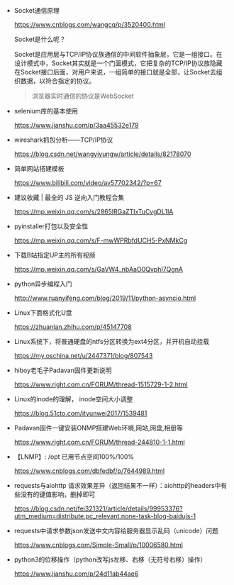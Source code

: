 - Socket通信原理

  https://www.cnblogs.com/wangcq/p/3520400.html

  Socket是什么呢？

  Socket是应用层与TCP/IP协议族通信的中间软件抽象层，它是一组接口。在设计模式中，Socket其实就是一个门面模式，它把复杂的TCP/IP协议族隐藏在Socket接口后面，对用户来说，一组简单的接口就是全部，让Socket去组织数据，以符合指定的协议。

  > 浏览器实时通信的协议是WebSocket

- selenium库的基本使用

  https://www.jianshu.com/p/3aa45532e179

- wireshark抓包分析——TCP/IP协议

  https://blog.csdn.net/wangyiyungw/article/details/82178070

- 简单网站搭建模板

  https://www.bilibili.com/video/av57702342/?p=67

- 建议收藏 | 最全的 JS 逆向入门教程合集

  https://mp.weixin.qq.com/s/2865lRGaZTIxTuCvgDL1IA

- pyinstaller打包以及安全性

  https://mp.weixin.qq.com/s/F-mwWPRbfdUCH5-PxNMkCg

- 下载B站指定UP主的所有视频

  https://mp.weixin.qq.com/s/GaVW4_nbAaO0QvphI7QgnA

- python异步编程入门

  http://www.ruanyifeng.com/blog/2019/11/python-asyncio.html

-   Linux下面格式化U盘

    https://zhuanlan.zhihu.com/p/45147708

-   Linux系统下，将普通硬盘的ntfs分区转换为ext4分区，并开机自动挂载

    https://my.oschina.net/u/2447371/blog/807543

-   hiboy老毛子Padavan固件更新说明

    https://www.right.com.cn/FORUM/thread-1515729-1-2.html

-   Linux的inode的理解， inode空间大小调整

    https://blog.51cto.com/ityunwei2017/1539481

-   Padavan固件一键安装ONMP搭建Web环境,网站,网盘,相册等

    https://www.right.com.cn/FORUM/thread-244810-1-1.html

-   【LNMP】: /opt 已用节点空间100%/100%

    https://www.cnblogs.com/dbfedbf/p/7644989.html

-   requests与aiohttp 请求效果差异（返回结果不一样）：aiohttp的headers中有些没有的键值影响，删掉即可

    https://blog.csdn.net/fei321321/article/details/99953376?utm_medium=distribute.pc_relevant.none-task-blog-baidujs-1

-   requests中请求参数json发送中文内容给服务器显示乱码（unicode）问题

    https://www.cnblogs.com/Simple-Small/p/10006580.html

-   python3的位移操作（python改写js左移、右移（无符号右移）操作）

    https://www.jianshu.com/p/24d11ab44ae6